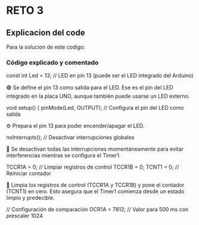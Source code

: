 # RETO 3

## Explicacion del code
 Para la solucion de este codigo:
 ### Código explicado y comentado
const int Led = 13;  // LED en pin 13 (puede ser el LED integrado del Arduino)


🟢 Se define el pin 13 como salida para el LED.
Ese es el pin del LED integrado en la placa UNO, aunque también puede usarse un LED externo.

void setup() {
  pinMode(Led, OUTPUT);  // Configura el pin del LED como salida


⚙️ Prepara el pin 13 para poder encender/apagar el LED.

  noInterrupts();           // Desactivar interrupciones globales


🚫 Se desactivan todas las interrupciones momentáneamente para evitar interferencias mientras se configura el Timer1.

  TCCR1A = 0;               // Limpiar registros de control
  TCCR1B = 0;
  TCNT1  = 0;               // Reiniciar contador


🧹 Limpia los registros de control (TCCR1A y TCCR1B) y pone el contador (TCNT1) en cero.
Esto asegura que el Timer1 comienza desde un estado limpio y predecible.

  // Configuración de comparación
  OCR1A = 7812;             // Valor para 500 ms con prescaler 1024